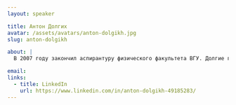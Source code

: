 ```yaml
---
layout: speaker

title: Антон Долгих
avatar: /assets/avatars/anton-dolgikh.jpg
slug: anton-dolgikh

about: |
  В 2007 году закончил аспирантуру физического факультета ВГУ. Долгие годы занимался тем, что называется наукой. Работал над задачами нелинейной физики, гидродинамики, квантовой механики, физики конденсированного состояния. В 2013 году, после завершившегося постдока в Свободном университете Брюсселя, пришел работать в Датаарт. Здесь прошел путь от full-stack Питон-разработчика до консультанта по машинному обучению в задачах медицины.

email: 
links:
  - title: LinkedIn
    url: https://www.linkedin.com/in/anton-dolgikh-49185283/
---
```



